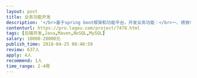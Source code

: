 ```yaml
---                
layout: post       
title: 业务功能开发           
description: '</br>基于spring boot框架和功能平台，开发业务功能：</br>一、绩效考核模块。指标制定、评价、预警，规则设置，业务展示；</br>二、预算管理。预算制定、执行、监督、管理，规则制定，预警展示；</br>三、工作管理。下达工作任务、执行、监督、管理、规则、预警、业务展示；</br>四、办理单据。下达、执行、回报、规则、预警、业务展现；</br>五、事务办理模块；</br>六、大数据图形报表展现；</br>七、动态福利规则、条件、展现；</br>八、单点登录，用户名、手机号。</br>'     
contenturl: https://pro.lagou.com/project/7478.html      
tags: [后端开发,Java,Maven,NoSQL,MySQL]            
salary: 10000-20000元          
publish_time: 2018-04-25 08:40:59         
review: 637人                   
apply: 4人                   
recommend: 1人                   
time_range: 2-4周              
---                 
```

